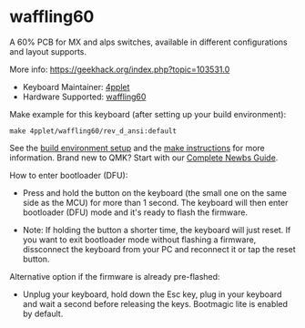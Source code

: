 # waffling60

A 60% PCB for MX and alps switches, available in different configurations and layout supports.

More info: https://geekhack.org/index.php?topic=103531.0

* Keyboard Maintainer: [4pplet](https://github.com/4pplet)
* Hardware Supported: [waffling60](https://github.com/4pplet/waffling60)

Make example for this keyboard (after setting up your build environment):

    make 4pplet/waffling60/rev_d_ansi:default

See the [build environment setup](https://docs.qmk.fm/#/getting_started_build_tools) and the [make instructions](https://docs.qmk.fm/#/getting_started_make_guide) for more information. Brand new to QMK? Start with our [Complete Newbs Guide](https://docs.qmk.fm/#/newbs).

How to enter bootloader (DFU):
* Press and hold the button on the keyboard (the small one on the same side as the MCU) for more than 1 second. The keyboard will then enter bootloader (DFU) mode and it's ready to flash the firmware.

* Note: If holding the button a shorter time, the keyboard will just reset. If you want to exit bootloader mode without flashing a firmware, dissconnect the keyboard from your PC and reconnect it or tap the reset button.

Alternative option if the firmware is already pre-flashed:
* Unplug your keyboard, hold down the Esc key, plug in your keyboard and wait a second before releasing the keys. Bootmagic lite is enabled by default.
